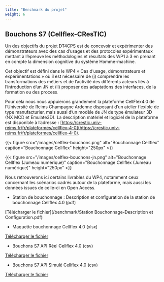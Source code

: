 ```yaml
---
title: "Benchmark du projet"
weight: 6
---
```


## Bouchons S7 (Cellflex-CResTIC)

Un des objectifs du projet DT4CPS est de concevoir et expérimenter des démonstrateurs avec des cas d’usages et des protocoles expérimentaux mettant à l’épreuve les méthodologies et résultats des WP1 à 3 en prenant en compte la dimension cognitive du système Homme-machine.

Cet objectif est défini dans le WP4 « Cas d’usage, démonstrateurs et expérimentations » où il est nécessaire de (i) comprendre les transformations des métiers et de l’activité des différents acteurs liés à l’introduction d’un JN et (ii) proposer des adaptations des interfaces, de la formation ou des process.

Pour cela nous nous appuierons grandement la plateforme CellFlex4.0 de l’Université de Reims Champagne Ardenne disposant d’un atelier flexible de type manufacturier, mais aussi d’un modèle de JN de type émulateur 3D (NX MCD et Emulate3D). La description matériel et logiciel de la plateforme est disponible à l’adresse : [https://crestic.univ-reims.fr/fr/plateformes/cellflex-4-0](https://crestic.univ-reims.fr/fr/plateformes/cellflex-4-0).

{{< figure src="/images/celflex-bouchons.png" alt="Bouchonnage Cellflex" caption="Bouchonnage Cellflex" height="250px" >}}

{{< figure src="/images/celflex-bouchons-jn.png" alt="Bouchonnage Cellflex (Jumeau numérique)" caption="Bouchonnage Cellflex (Jumeau numérique)" height="250px" >}}

Nous retrouverons ici certains livrables du WP4, notamment ceux concernant les scénarios cadrés autour de la plateforme, mais aussi les données issues de celle-ci en Open Access.

* Station de bouchonnage : Description et configuration de la station de bouchonnage Cellflex 4.0 (pdf)

[Télécharger le fichier](/benchmark/Station Bouchonnage-Description et Configuration.pdf)

* Maquette bouchonnage Cellflex 4.0 (xlsx)

[Télécharger le fichier](/benchmark/maquette_bouchon.xlsx)

* Bouchons S7 API Réel Cellflex 4.0 (csv) 

[Télécharger le fichier](/benchmark/donnees_10_Bouchons_s7_API_Reel.csv)

* Bouchons S7 API Simulé Cellflex 4.0 (csv)

[Télécharger le fichier](/benchmark/donnees_10_Bouchons_s7_API_Simu.csv)